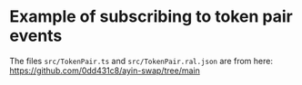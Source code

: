 # Example of subscribing to token pair events

The files `src/TokenPair.ts` and `src/TokenPair.ral.json` are from here: https://github.com/0dd431c8/ayin-swap/tree/main
